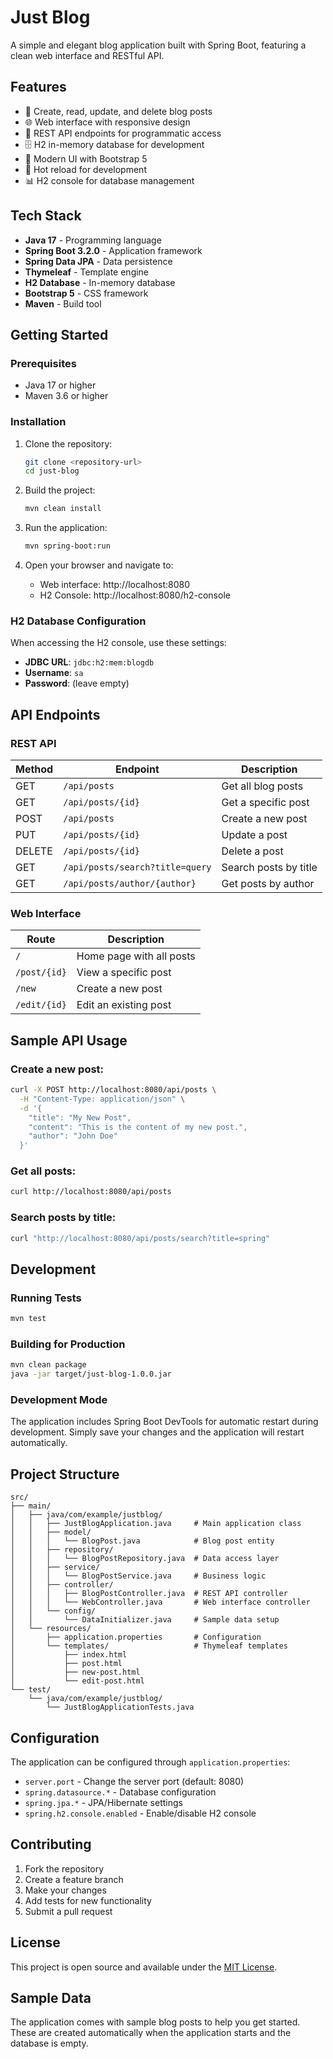 # Just Blog

A simple and elegant blog application built with Spring Boot, featuring a clean web interface and RESTful API.

## Features

- 📝 Create, read, update, and delete blog posts
- 🌐 Web interface with responsive design
- 🔌 REST API endpoints for programmatic access
- 🗄️ H2 in-memory database for development
- 🎨 Modern UI with Bootstrap 5
- 🔄 Hot reload for development
- 📊 H2 console for database management

## Tech Stack

- **Java 17** - Programming language
- **Spring Boot 3.2.0** - Application framework
- **Spring Data JPA** - Data persistence
- **Thymeleaf** - Template engine
- **H2 Database** - In-memory database
- **Bootstrap 5** - CSS framework
- **Maven** - Build tool

## Getting Started

### Prerequisites

- Java 17 or higher
- Maven 3.6 or higher

### Installation

1. Clone the repository:

   ```bash
   git clone <repository-url>
   cd just-blog
   ```

2. Build the project:

   ```bash
   mvn clean install
   ```

3. Run the application:

   ```bash
   mvn spring-boot:run
   ```

4. Open your browser and navigate to:
   - Web interface: http://localhost:8080
   - H2 Console: http://localhost:8080/h2-console

### H2 Database Configuration

When accessing the H2 console, use these settings:

- **JDBC URL**: `jdbc:h2:mem:blogdb`
- **Username**: `sa`
- **Password**: (leave empty)

## API Endpoints

### REST API

| Method | Endpoint                        | Description           |
| ------ | ------------------------------- | --------------------- |
| GET    | `/api/posts`                    | Get all blog posts    |
| GET    | `/api/posts/{id}`               | Get a specific post   |
| POST   | `/api/posts`                    | Create a new post     |
| PUT    | `/api/posts/{id}`               | Update a post         |
| DELETE | `/api/posts/{id}`               | Delete a post         |
| GET    | `/api/posts/search?title=query` | Search posts by title |
| GET    | `/api/posts/author/{author}`    | Get posts by author   |

### Web Interface

| Route        | Description              |
| ------------ | ------------------------ |
| `/`          | Home page with all posts |
| `/post/{id}` | View a specific post     |
| `/new`       | Create a new post        |
| `/edit/{id}` | Edit an existing post    |

## Sample API Usage

### Create a new post:

```bash
curl -X POST http://localhost:8080/api/posts \
  -H "Content-Type: application/json" \
  -d '{
    "title": "My New Post",
    "content": "This is the content of my new post.",
    "author": "John Doe"
  }'
```

### Get all posts:

```bash
curl http://localhost:8080/api/posts
```

### Search posts by title:

```bash
curl "http://localhost:8080/api/posts/search?title=spring"
```

## Development

### Running Tests

```bash
mvn test
```

### Building for Production

```bash
mvn clean package
java -jar target/just-blog-1.0.0.jar
```

### Development Mode

The application includes Spring Boot DevTools for automatic restart during development. Simply save your changes and the application will restart automatically.

## Project Structure

```
src/
├── main/
│   ├── java/com/example/justblog/
│   │   ├── JustBlogApplication.java     # Main application class
│   │   ├── model/
│   │   │   └── BlogPost.java            # Blog post entity
│   │   ├── repository/
│   │   │   └── BlogPostRepository.java  # Data access layer
│   │   ├── service/
│   │   │   └── BlogPostService.java     # Business logic
│   │   ├── controller/
│   │   │   ├── BlogPostController.java  # REST API controller
│   │   │   └── WebController.java       # Web interface controller
│   │   └── config/
│   │       └── DataInitializer.java     # Sample data setup
│   └── resources/
│       ├── application.properties       # Configuration
│       └── templates/                   # Thymeleaf templates
│           ├── index.html
│           ├── post.html
│           ├── new-post.html
│           └── edit-post.html
└── test/
    └── java/com/example/justblog/
        └── JustBlogApplicationTests.java
```

## Configuration

The application can be configured through `application.properties`:

- `server.port` - Change the server port (default: 8080)
- `spring.datasource.*` - Database configuration
- `spring.jpa.*` - JPA/Hibernate settings
- `spring.h2.console.enabled` - Enable/disable H2 console

## Contributing

1. Fork the repository
2. Create a feature branch
3. Make your changes
4. Add tests for new functionality
5. Submit a pull request

## License

This project is open source and available under the [MIT License](LICENSE).

## Sample Data

The application comes with sample blog posts to help you get started. These are created automatically when the application starts and the database is empty.
